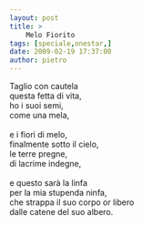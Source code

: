 ```yaml
---
layout: post
title: >
    Melo Fiorito
tags: [speciale,onestar,]
date: 2009-02-19 17:37:00
author: pietro
---
```

Taglio con cautela<br/>questa fetta di vita,<br/>ho i suoi semi,<br/>come una mela,<br/><br/>e i fiori di melo,<br/>finalmente sotto il cielo,<br/>le terre pregne,<br/>di lacrime indegne,<br/><br/>e questo sarà la linfa<br/>per la mia stupenda ninfa,<br/>che strappa il suo corpo or libero<br/>dalle catene del suo albero.
